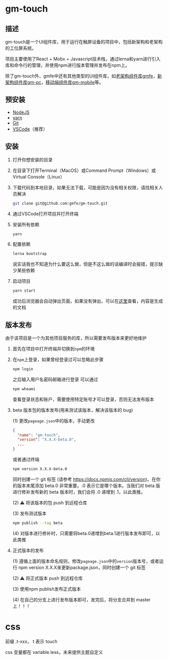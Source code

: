 # gm-touch

## 描述

gm-touch是一个UI组件库，用于运行在触屏设备的项目中，包括新架构和老架构的工位屏系统。

项目主要使用了React + Mobx + Javascript技术栈，通过lerna和yarn进行引入库和命令行的管理，并使用npm进行版本管理并发布在npm上。

除了gm-touch外，gmfe中还有其他类型的UI组件库，如[老架构组件库gmfe](https://github.com/gmfe/gmfe)，[新架构组件库gm-pc](https://github.com/gmfe/gm-pc)，[移动端组件库gm-mobile](https://github.com/gmfe/gm-mobile)等。

## 预安装

- [NodeJS](https://nodejs.org/en/)
- [yarn](https://yarnpkg.com/getting-started/install)
- [Git](https://git-scm.com/downloads)
- [VSCode](https://code.visualstudio.com/download)（推荐）

## 安装

1. 打开你想安装的目录

2. 在目录下打开Terminal（MacOS）或Command Prompt（Windows）或Virtual Console（Linux）

3. 下载代码到本地目录，如果无法下载，可能是因为没有相关权限，请找相关人员解决
    ```sh
    git clone git@github.com:gmfe/gm-touch.git
    ```
4. 通过VSCode打开项目并打开终端

5. 安装所有依赖
    ```sh
    yarn
    ```

6. 配置依赖
   ```sh
   lerna bootstrap
   ```
   说实话我也不知道为什么要这么做，但是不这么做的话编译时会报错，提示缺少某些依赖

7. 启动项目
    ```sh
    yarn start
    ```
    成功后浏览器会自动弹出页面，如果没有弹出，可以在[这里](http://localhost:57003/)查看，内容是生成的文档

## 版本发布

由于该项目是一个为其他项目服务的库，所以需要发布版本来更好地维护

1. 首先在项目中打开终端并切换到`npm`的环境

2. 在`npm`上登录，如果曾经登录过可以忽略此步骤
    ```sh
    npm login
    ```
    之后输入用户名密码邮箱进行登录
    可以通过
    ```sh
    npm whoami
    ```
    查看登录状态和账户，需要使用特定账号才可以登录，否则无法发布版本

3. beta 版本包的版本发布(用来测试该版本，解决该版本的 bug)

    (1) 更改`pageage.json`中的版本，手动更改
    ```json
    {
      "name": "gm-touch",
      "version": "X.X.X-beta.0",
      ...
    }
    ```
    或者通过终端
    ```sh
    npm version X.X.X-beta.0
    ```
    同时创建一个 git 标签 (请参考 https://docs.npmjs.com/cli/version)。在你的版本末尾添加 beta.0 非常重要。.0 表示它是哪个版本。当我们对 beta 版进行修补发布新的 beta 版本时，我们会将 .0 递增到 .1，以此类推。

    (2) ⚠️ 将该版本的包 push 到远程仓库

    (3) 发布测试版本
    ```sh
    npm publish --tag beta
    ```

    (4) 对版本进行修补时，只需要将beta.0递增到beta.1进行版本发布即可，以此类推

4. 正式版本的发布

    (1) 遵循上面的版本命名规则，修改`pageage.json`中的`version`版本号，或者运行 npm version X.X.X来更新package.json，同时创建一个 git 标签

    (2) ⚠️ 将正式版本 push 到远程仓库

    (3) 使用npm publish发布正式版本

    (4) 在自己的分支上进行发布版本即可，发完后，将分支合并到 master 上！！！


# css

前缀 .t-xxx， t 表示 touch

css 变量都在 variable.less，未来提供主题自定义
